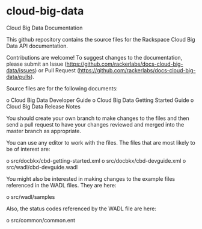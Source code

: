 cloud-big-data
==============

Cloud Big Data Documentation

This github repository contains the source files for the Rackspace Cloud Big Data API documentation.

Contributions are welcome! To suggest changes to the documentation, please submit an Issue (https://github.com/rackerlabs/docs-cloud-big-data/issues) or Pull Request (https://github.com/rackerlabs/docs-cloud-big-data/pulls).

Source files are for the following documents:

o Cloud Big Data Developer Guide
o Cloud Big Data Getting Started Guide
o Cloud Big Data Release Notes 

You should create your own branch to make changes to the files and then send a pull request to have your changes reviewed and merged into the master branch as appropriate.

You can use any editor to work with the files. The files that are most likely to be of interest are:

o src/docbkx/cbd-getting-started.xml
o src/docbkx/cbd-devguide.xml
o src/wadl/cbd-devguide.wadl

You might also be interested in making changes to the example files referenced in the WADL files. They are here:

o src/wadl/samples

Also, the status codes referenced by the WADL file are here:

o src/common/common.ent

